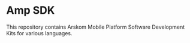 # Amp SDK

This repository contains Arskom Mobile Platform Software Development Kits
for various languages.

